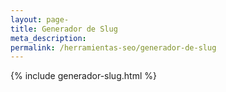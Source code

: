 ```yaml
---
layout: page-
title: Generador de Slug
meta_description: 
permalink: /herramientas-seo/generador-de-slug
---
```

{% include generador-slug.html %}
